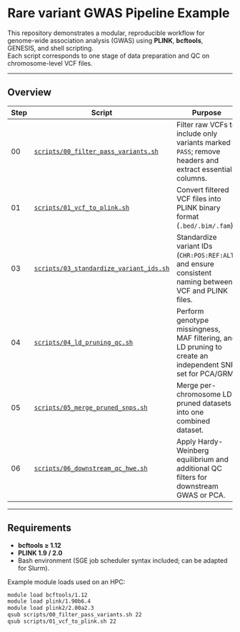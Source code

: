 

# Rare variant GWAS Pipeline Example

This repository demonstrates a modular, reproducible workflow for genome-wide association analysis (GWAS) using **PLINK**, **bcftools**, GENESIS, and shell scripting.  
Each script corresponds to one stage of data preparation and QC on chromosome-level VCF files.

---

## Overview

| Step | Script | Purpose |
|------|---------|----------|
| 00 | [`scripts/00_filter_pass_variants.sh`](scripts/00_filter_pass_variants.sh) | Filter raw VCFs to include only variants marked `PASS`; remove headers and extract essential columns. |
| 01 | [`scripts/01_vcf_to_plink.sh`](scripts/01_vcf_to_plink.sh) | Convert filtered VCF files into PLINK binary format (`.bed/.bim/.fam`). |
| 03 | [`scripts/03_standardize_variant_ids.sh`](scripts/03_standardize_variant_ids.sh) | Standardize variant IDs (`CHR:POS:REF:ALT`) and ensure consistent naming between VCF and PLINK files. |
| 04 | [`scripts/04_ld_pruning_qc.sh`](scripts/04_ld_pruning_qc.sh) | Perform genotype missingness, MAF filtering, and LD pruning to create an independent SNP set for PCA/GRM. |
| 05 | [`scripts/05_merge_pruned_snps.sh`](scripts/05_merge_pruned_snps.sh) | Merge per-chromosome LD-pruned datasets into one combined dataset. |
| 06 | [`scripts/06_downstream_qc_hwe.sh`](scripts/06_downstream_qc_hwe.sh) | Apply Hardy-Weinberg equilibrium and additional QC filters for downstream GWAS or PCA. |

---

## Requirements
- **bcftools ≥ 1.12**  
- **PLINK 1.9 / 2.0**  
- Bash environment (SGE job scheduler syntax included; can be adapted for Slurm).  

Example module loads used on an HPC:
```bash
module load bcftools/1.12
module load plink/1.90b6.4
module load plink2/2.00a2.3
qsub scripts/00_filter_pass_variants.sh 22
qsub scripts/01_vcf_to_plink.sh 22
